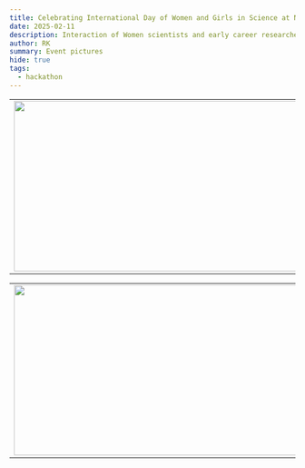 ```yaml
---
title: Celebrating International Day of Women and Girls in Science at NIPGR
date: 2025-02-11
description: Interaction of Women scientists and early career researchers with CEO of UKRI
author: RK 
summary: Event pictures
hide: true
tags:
  - hackathon
---
```


<table>
<tr>
<td><img src='{{ "/static/img/events_all/UKRI_pic5.JPG" | url }}' width="500" height="300"></td>
<td><img src='{{ "/static/img/events_all/UKRI_pic6.JPG" | url }}' width="500" height="300"></td>
</tr>   
</table>

<table>
<tr>
<td><img src='{{ "/static/img/events_all/UKRI_pic7.JPG" | url }}' width="500" height="300"></td>
<td><img src='{{ "/static/img/events_all/UKRI_pic8.JPG" | url }}' width="500" height="300"></td>
</tr>   
</table>